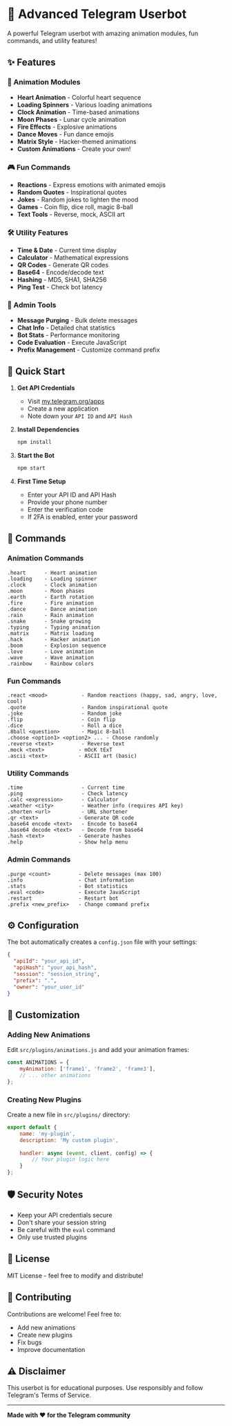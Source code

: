 # 🚀 Advanced Telegram Userbot

A powerful Telegram userbot with amazing animation modules, fun commands, and utility features!

## ✨ Features

### 🎨 Animation Modules
- **Heart Animation** - Colorful heart sequence
- **Loading Spinners** - Various loading animations
- **Clock Animation** - Time-based animations
- **Moon Phases** - Lunar cycle animation
- **Fire Effects** - Explosive animations
- **Dance Moves** - Fun dance emojis
- **Matrix Style** - Hacker-themed animations
- **Custom Animations** - Create your own!

### 🎮 Fun Commands
- **Reactions** - Express emotions with animated emojis
- **Random Quotes** - Inspirational quotes
- **Jokes** - Random jokes to lighten the mood
- **Games** - Coin flip, dice roll, magic 8-ball
- **Text Tools** - Reverse, mock, ASCII art

### 🛠️ Utility Features
- **Time & Date** - Current time display
- **Calculator** - Mathematical expressions
- **QR Codes** - Generate QR codes
- **Base64** - Encode/decode text
- **Hashing** - MD5, SHA1, SHA256
- **Ping Test** - Check bot latency

### 👑 Admin Tools
- **Message Purging** - Bulk delete messages
- **Chat Info** - Detailed chat statistics
- **Bot Stats** - Performance monitoring
- **Code Evaluation** - Execute JavaScript
- **Prefix Management** - Customize command prefix

## 🚀 Quick Start

1. **Get API Credentials**
   - Visit [my.telegram.org/apps](https://my.telegram.org/apps)
   - Create a new application
   - Note down your `API ID` and `API Hash`

2. **Install Dependencies**
   ```bash
   npm install
   ```

3. **Start the Bot**
   ```bash
   npm start
   ```

4. **First Time Setup**
   - Enter your API ID and API Hash
   - Provide your phone number
   - Enter the verification code
   - If 2FA is enabled, enter your password

## 📱 Commands

### Animation Commands
```
.heart      - Heart animation
.loading    - Loading spinner
.clock      - Clock animation
.moon       - Moon phases
.earth      - Earth rotation
.fire       - Fire animation
.dance      - Dance animation
.rain       - Rain animation
.snake      - Snake growing
.typing     - Typing animation
.matrix     - Matrix loading
.hack       - Hacker animation
.boom       - Explosion sequence
.love       - Love animation
.wave       - Wave animation
.rainbow    - Rainbow colors
```

### Fun Commands
```
.react <mood>           - Random reactions (happy, sad, angry, love, cool)
.quote                  - Random inspirational quote
.joke                   - Random joke
.flip                   - Coin flip
.dice                   - Roll a dice
.8ball <question>       - Magic 8-ball
.choose <option1> <option2> ... - Choose randomly
.reverse <text>         - Reverse text
.mock <text>           - mOcK tExT
.ascii <text>          - ASCII art (basic)
```

### Utility Commands
```
.time                   - Current time
.ping                   - Check latency
.calc <expression>      - Calculator
.weather <city>         - Weather info (requires API key)
.shorten <url>          - URL shortener
.qr <text>             - Generate QR code
.base64 encode <text>   - Encode to base64
.base64 decode <text>   - Decode from base64
.hash <text>           - Generate hashes
.help                  - Show help menu
```

### Admin Commands
```
.purge <count>         - Delete messages (max 100)
.info                  - Chat information
.stats                 - Bot statistics
.eval <code>           - Execute JavaScript
.restart               - Restart bot
.prefix <new_prefix>   - Change command prefix
```

## ⚙️ Configuration

The bot automatically creates a `config.json` file with your settings:

```json
{
  "apiId": "your_api_id",
  "apiHash": "your_api_hash",
  "session": "session_string",
  "prefix": ".",
  "owner": "your_user_id"
}
```

## 🔧 Customization

### Adding New Animations
Edit `src/plugins/animations.js` and add your animation frames:

```javascript
const ANIMATIONS = {
    myAnimation: ['frame1', 'frame2', 'frame3'],
    // ... other animations
};
```

### Creating New Plugins
Create a new file in `src/plugins/` directory:

```javascript
export default {
    name: 'my-plugin',
    description: 'My custom plugin',
    
    handler: async (event, client, config) => {
        // Your plugin logic here
    }
};
```

## 🛡️ Security Notes

- Keep your API credentials secure
- Don't share your session string
- Be careful with the `eval` command
- Only use trusted plugins

## 📝 License

MIT License - feel free to modify and distribute!

## 🤝 Contributing

Contributions are welcome! Feel free to:
- Add new animations
- Create new plugins
- Fix bugs
- Improve documentation

## ⚠️ Disclaimer

This userbot is for educational purposes. Use responsibly and follow Telegram's Terms of Service.

---

**Made with ❤️ for the Telegram community**
